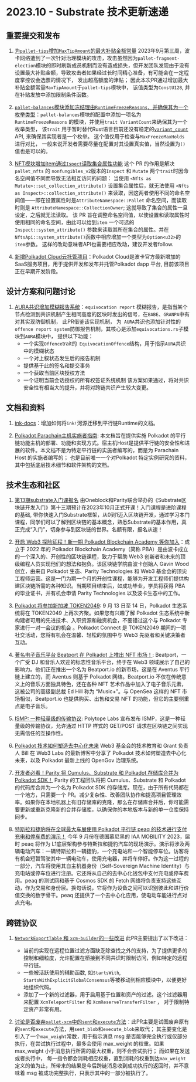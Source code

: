 # 2023.10 - Substrate 技术更新速递

## 重要提交和发布

1. [为`pallet-tips`增加`MaxTipAmount`的最大补贴金额常量](https://github.com/paritytech/polkadot-sdk/pull/1709)  2023年9月第三周，波卡网络遭到了一次针对治理模块的攻击，攻击虽然因为`pallet-fragment-election`模块的即时刷新成员机制而没有造成损失，但开发团队发现由于没有设置最大补贴金额，导致攻击者如果经过长时间精心准备，有可能会在一定程度掌控议会选票的情况下， 发出超高额度的津贴； 因此本次PR通过增加最大补贴金额常量`MaxTipAmount`于`pallet-tips`模块中， 该值类型为`ConstU128`, 并在补贴发放中添加限制条件函数。

2. [`pallet-balances`模块添加冻结理由`RuntimeFreezeReasons`，并确保其为一个枚举类型](https://github.com/paritytech/polkadot-sdk/pull/1900)：`pallet-balances`模块的配置中添加一项名为`RuntimeFreezeReasons` 的模块，并使用`trait VariantCount`来确保其为一个枚举类型， 该`trait` 用于暂时替代Rust语言目前还没有稳定的[`variant_count`](https://doc.rust-lang.org/std/mem/fn.variant_count.html) API, 来确保其实现者是一个枚举。 这个值仅用于检查与`MaxFreezeMaxHolds`  进行对比， 一般来说开发者需要尽量在配置对其设置真实值，当然设置为`()`值也是可以的。

3. [NFT模块增加item通过`Ispect`读取集合属性功能](https://github.com/paritytech/polkadot-sdk/pull/1914) 这个 PR 的作用是解决 `pallet_nfts` 的 `nonfungibles_v2`版本的`Inspect`  和 `Mutate` 两个`trait`时因命名空间值不同而导致无法相互访问的问题： 当使用 `<Nfts as Mutate>::set_collection_attribute()` 设置集合属性后，就无法使用 `<Nfts as Inspect>::collection_attribute()` 来读取，因这两者使用不同的命名空间值——即在设置属性时是`AttributeNamespace::Pallet` 命名空间，而读取时则是 `AttributeNamespace::CollectionOwner`; 这就导致了集合的属性一旦设定，之后就无法读取。 该 PR 旨在调整命名空间值，以使设置和读取属性时使用相同的命名空间，由此可以给到`item` 一个可选的 `Inspect::system_attribute()` 参数来读取其所在集合的属性。并在`NftsApi::system_attribute()`函数中相应增加一个类型为`Option<u32>`的 `item`参数。 这样的改动意味者API也需要相应改动，建议开发者follow.

4. [新增Polkadot Cloud云托管项目](https://github.com/paritytech/polkadot-cloud)：Polkadot Cloud是波卡官方最新增加的SaaS服务项目，用于提供开发和发布并托管Polkadot dapp 平台, 目前该项目正在早期开发阶段。


## 设计方案和问题讨论

1. [AURA共识增加模糊报告系统](https://github.com/paritytech/polkadot-sdk/pull/1766)：`equivocation report` 模糊报告，是指当某个节点检测到共识机制产生相同高度的区块时发出的信号，在`BABE`、`GRANPA`中有对其实现防御机制， 此PR借鉴该实现机制， 为` AURA`共识也添加针对性的`offence report system`防御报告机制，其核心是添加`equivocations.rs`子模块到`AURA`模块中， 提供以下功能：
    - 一个实现`Offence`trait的` EquivocationOffence`结构，用于指示`AURA`共识中的模糊状态
    - 一个对上叙状态发生后的报告机制
    - 提供基于此的签名和提交事务
    - 一个获取当前区块授权方法
    - 一个证明当前会话授权的所有权签证系统机制
该方案如果通过，将对共识安全性有相当大的提升，并将对跨链共识产生较大变更。

## 文档和资料

1. [ink-docs](https://github.com/paritytech/ink-docs/pull/282/files)：增加如何将`ink!`河源迁移到平行链Runtime的文档。 

2. [Polkadot Parachain主机实施者指南](https://paritytech.github.io/polkadot-sdk/book/index.html):  本文档旨在提供实施 Polkadot 的平行链功能主机的部署、功能和实现方式。宿主机Host是提供平行链的安全性和进展的软件。本文档不是为特定平行链的实施者编写的，而是为 Parachain Host 的实施者编写的； 也是目前唯一一个对Polkadot 特定实例研究的资料，其中包括底层技术细节和软件架构的文档。

## 技术生态和社区

1. [第13期substrate入门课报名](https://meggd.xet.tech/s/1O671J) 由Oneblock和Parity联合举办的《Substrate区块链开发入门》第十三期预计在2023年10月正式开课！入门课程是进阶课程的基础, 带你快速入门Substrate框架，从0到1迈入区块链开发，通过学习本门课程，同学们可以了解到区块链的基本概念，熟悉Substrate的基本作用，真正完成“入门"，切身参与到区块链的世界。名额有限，报名从速！

2. [开启 Web3 探险征程！新一期 Polkadot Blockchain Academy 等你加入](https://mp.weixin.qq.com/s/4DGcg3XdSrWUc5zrNApBew)：成立于 2022 年的 Polkadot Blockchain Academy（简称 PBA）是由波卡成立的一个深入的、开创性的区块链课程，致力于帮助 Web3 创新者和未来的顶级编程人员实现他们的想法和抱负。该区块链学院由波卡创始人 Gavin Wood 创立，由来自 Polkadot 生态、Parity Technologies 和 Web3 基金会的顶尖工程师运营。这是一门为期一个月的开创性课程，能够为开发工程师们提供构建区块链所需的各种知识。当期项目结束后，如成功毕业，学员将获得 PBA 的毕业证书，并有机会申请 Parity Technologies 以及波卡生态中的工作。

3. [Polkadot 将参加新加坡 TOKEN2049](https://mp.weixin.qq.com/s/sKZOZUJo0bpgaKwi2VQRqg): 9 月 13 日至 14 日，Polkadot 生态系统将在 TOKEN2049 上再次齐聚。如果您有兴趣了解 Polkadot 生态系统中新构建者可用的先进技术、入职资源和融资机会，不要错过这个与 Polkadot 专家进行一对一会议的机会 。Polkadot Connect 是 TOKEN2049 期间的一项社交活动，您将有机会在温馨、轻松的氛围中与 Web3 先驱者和关键决策者互动。

4. [著名电子音乐平台 Beatport 在 Polkadot 上推出 NFT 市场！](https://mp.weixin.qq.com/s/qTB_BaFoT-osCN82ns6sOA): Beatport，一个广受 DJ 和音乐人欢迎的标志性音乐平台，终于在 Web3 领域展示了自己的影响力。他们正在推出一个名为 Beatport.io 的新市场，这是在 Aventus 平行链上建立的，而 Aventus 则基于 Polkadot 网络。Beatport.io 不仅在传统意义上的音乐方面独具特色，还在各种 NFT 艺术作品中加入了电子音乐元素，这被公司的高级副总裁 Ed Hill 称为 “Music+”。与 OpenSea 这样的 NFT 市场相似，Beatport.io 也提供购买、出售和交易 NFT 的功能，但它的主要侧重点是电子音乐。

5. [ISMP: 一种轻量级的传输协议](https://blog.polytope.technology/the-interoperable-state-machine-protocol): Polytope Labs 宣布发布 ISMP，这是一种轻量级的传输协议，允许通过 HTTP 样式的 GET/POST 请求在区块链之间实现无需信任的互操作性。

6. [Polkadot 技术如何塑造去中心化未来](https://link.chtbl.com/ANBVUi0x) Web3 基金会的技术教育和 Grant 负责人 Bill 在 Web3 Labs 的最新博客中分享了 Polkadot 技术如何塑造去中心化未来，以及 Polkadot 最新上线的 OpenGov 治理系统。

7. [开发者必看！Parity 将 Cumulus、Substrate 和 Polkadot 存储库合并为 Polkadot SDK！](https://mp.weixin.qq.com/s/wFk_FNLwlME6j1Svw9K_7A) Parity 的工程团队将把 Cumulus、Substrate 和 Polkadot 的代码库合并为一个名为 Polkadot SDK 的存储库。现在，由于所有代码都在一个地方，只需要一个 PR。减少复杂性、改善团队协作和提高项目管理效率。如果你在本地机器上有旧存储库的克隆，那么在存储库合并后，你可能需要更新或重新克隆新的合并存储库，以确保你的本地版本与新的单一仓库保持同步。

8. [特斯拉和捷豹将在全球最大车展使用 Polkadot 平行链 peaq 的技术进行支付充电和停车费的演示！](https://mp.weixin.qq.com/s/51qh9ayERRfXKyIovHwSbg) 今年 9 月份在德国慕尼黑的 IAA MOBILITY 2023，届时 peaq 将作为 L1底层架构参与特斯拉和捷豹汽车的现场演示。演示将涉及两辆电动汽车：一辆特斯拉和一辆捷豹，一个充电站和一个智能停车位。访客将有机会短暂驾驶其中一辆电动车，使用充电器，并将车停好。作为这一过程的一部分，汽车将使用其自主机器身份（Self-Sovereign Machine Identity）与充电站或停车位进行注册。它还将从自己的去中心化钱包中支付充电或停车费用。peaq 的测试网和基于 Cosmos SDK 的 Fetch 网络将负责支持这些互动，作为交易和身份层。换句话说，它将作为设备之间可以识别彼此和进行价值交换的数字骨干。peaq 还提供了一个去中心化应用，使电动车能进行点对点充电。



## 跨链协议

1. [`NetworkExportTable` 和 `xcm-builder`的一些改进](https://github.com/paritytech/polkadot-sdk/pull/1848) 此PR主要提出了以下改进：
    - 当前的实现在远程位置过滤方面缺乏除查找之外的支持，为了提供更多的控制和细粒度，允许配置在桥接到不同共识时限制访问，例如特定的远程平行链。
    - 一些被活跃使用的辅助函数, 如`StartsWith`, `StartsWithExplicitGlobalConsensus`等被移动到相应模块中，以便更好地组织代码。
    - 添加了一个新的过滤器，用于启用基于位置和资产的过滤。这个过滤器用来配置 `XcmTeleportFilter`  和 `XcmReserveTransferFilter` ， 对于限制特定资产非常有用。


2. [讨论是否废弃`pallet-xcm`中的`sent`和`execute`方法](https://github.com/paritytech/polkadot-sdk/pull/1798)：此PR主要是试图废弃原有的`sent`和`execute`方法，用`sent_blob`和`execute_blob`来取代； 其主要变化是引入了一个`max_weight`常数，用于指示消息 msg 是否能够完全执行或仅部分执行，在尝试执行过程中，最多会使用 max_weight 的权重。如果 max_weight 小于消息执行所需的最大权重，则不会尝试执行； 而如果在发送或者执行中， 每一指令都会消耗相应权重，直到消耗的权重到达`max_weight`定义的值为止，所带来的结果是今后跨链消息收到成功执行的返回时，并不意味着 msg 被成功完整执行，只表示其中的一部分被执行了。

